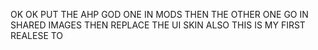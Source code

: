 OK OK PUT THE AHP GOD ONE IN MODS THEN THE OTHER ONE GO IN SHARED IMAGES THEN REPLACE THE UI SKIN ALSO THIS IS MY FIRST REALESE TO
